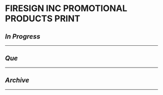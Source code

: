 # FIRESIGN INC PROMOTIONAL PRODUCTS  PRINT

## *In Progress*

--------------------

## *Que*

-----------------------------------
## *Archive*

-----------------------------------
